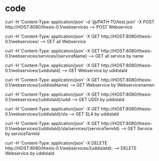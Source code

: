 # code

curl -H 'Content-Type: application/json' -d '@/PATH-TO/test.json' -X POST http://HOST:8080/thesis-0.1/webservices --> POST Webservice

curl -H 'Content-Type: application/json' -X GET http://HOST:8080/thesis-0.1/webservices/ --> GET all Webservice

curl -H 'Content-Type: application/json' -X GET http://HOST:8080/thesis-0.1/webservices/services/{serviceName} --> GET all service by name

curl -H 'Content-Type: application/json' -X GET http://HOST:8080/thesis-0.1/webservices/{uddislaId} --> GET Webservice by uddislaId

curl -H 'Content-Type: application/json' -X GET http://HOST:8080/thesis-0.1/webservices/{uddislaName} --> GET Webservice by Webservicenamen

curl -H 'Content-Type: application/json'  -X GET http://HOST:8080/thesis-0.1/webservices/{uddislaId}/uddi --> GET UDDI by uddislaId

curl -H 'Content-Type: application/json'  -X GET http://HOST:8080/thesis-0.1/webservices/{uddislaId}/sla --> GET SLA by uddislaId

curl -H 'Content-Type: application/json'  -X GET http://HOST:8080/thesis-0.1/webservices/{uddislaId}/sla/services/{serviceTermId} --> GET Service by serviceTermId

curl -H 'Content-Type: application/json'  -X DELETE http://HOST:8080/thesis-0.1/webservices/{uddislaId}: --> DELETE Webservice by uddislaId

